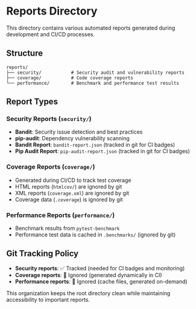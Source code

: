 # Reports Directory

This directory contains various automated reports generated during development and CI/CD processes.

## Structure

```
reports/
├── security/           # Security audit and vulnerability reports
├── coverage/           # Code coverage reports  
└── performance/        # Benchmark and performance test results
```

## Report Types

### Security Reports (`security/`)
- **Bandit**: Security issue detection and best practices
- **pip-audit**: Dependency vulnerability scanning
- **Bandit Report**: `bandit-report.json` (tracked in git for CI badges)
- **Pip Audit Report**: `pip-audit-report.json` (tracked in git for CI badges)

### Coverage Reports (`coverage/`)
- Generated during CI/CD to track test coverage
- HTML reports (`htmlcov/`) are ignored by git
- XML reports (`coverage.xml`) are ignored by git
- Coverage data (`.coverage`) is ignored by git

### Performance Reports (`performance/`)
- Benchmark results from `pytest-benchmark`
- Performance test data is cached in `.benchmarks/` (ignored by git)

## Git Tracking Policy

- **Security reports**: ✅ Tracked (needed for CI badges and monitoring)
- **Coverage reports**: 🚫 Ignored (generated dynamically in CI)
- **Performance reports**: 🚫 Ignored (cache files, generated on-demand)

This organization keeps the root directory clean while maintaining accessibility to important reports.
